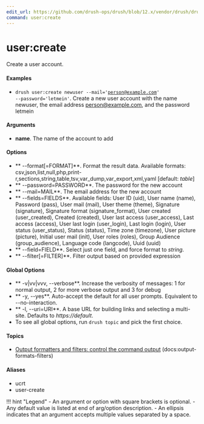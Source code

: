 ```yaml
---
edit_url: https://github.com/drush-ops/drush/blob/12.x/vendor/drush/drush/src/Commands/core/UserCommands.php
command: user:create
---
```

# user:create

Create a user account.

#### Examples

- <code>drush user:create newuser --mail='person@example.com' --password='letmein'</code>. Create a new user account with the name newuser, the email address person@example.com, and the password letmein

#### Arguments

- **name**. The name of the account to add

#### Options

- ** --format[=FORMAT]**. Format the result data. Available formats: csv,json,list,null,php,print-r,sections,string,table,tsv,var_dump,var_export,xml,yaml [default: *table*]
- ** --password=PASSWORD**. The password for the new account
- ** --mail=MAIL**. The email address for the new account
- ** --fields=FIELDS**. Available fields: User ID (uid), User name (name), Password (pass), User mail (mail), User theme (theme), Signature (signature), Signature format (signature_format), User created (user_created), Created (created), User last access (user_access), Last access (access), User last login (user_login), Last login (login), User status (user_status), Status (status), Time zone (timezone), User picture (picture), Initial user mail (init), User roles (roles), Group Audience (group_audience), Language code (langcode), Uuid (uuid)
- ** --field=FIELD**. Select just one field, and force format to *string*.
- ** --filter[=FILTER]**. Filter output based on provided expression

#### Global Options

- ** -v|vv|vvv, --verbose**. Increase the verbosity of messages: 1 for normal output, 2 for more verbose output and 3 for debug
- ** -y, --yes**. Auto-accept the default for all user prompts. Equivalent to --no-interaction.
- ** -l, --uri=URI**. A base URL for building links and selecting a multi-site. Defaults to *https://default*.
- To see all global options, run <code>drush topic</code> and pick the first choice.

#### Topics

- [Output formatters and filters: control the command output](../../vendor/drush/drush/docs/output-formats-filters.md) (docs:output-formats-filters)

#### Aliases

- ucrt
- user-create

!!! hint "Legend"
    - An argument or option with square brackets is optional.
    - Any default value is listed at end of arg/option description.
    - An ellipsis indicates that an argument accepts multiple values separated by a space.
